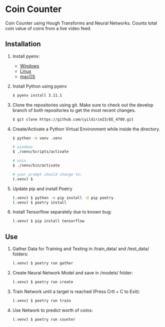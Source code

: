 # Coin Counter
Coin Counter using Hough Transforms and Neural Networks. Counts total coin value of coins from a live video feed.

## Installation

1. Install pyenv:
   * [Windows](https://github.com/pyenv-win/pyenv-win)
   * [Linux](https://github.com/pyenv/pyenv#automatic-installer)
   * [macOS](https://github.com/pyenv/pyenv#homebrew-in-macos)

2. Install Python using pyenv 

    ```bash
    $ pyenv install 3.11.1
    ```

3. Clone the repositories using git. Make sure to check out the develop branch of both repositories to get the most recent changes.

    ```bash
    $ git clone https://github.com/cyildirim23/EE_4780.git
    ```

3. Create/Activate a Python Virtual Environment while inside the directory.

    ```bash
    $ python -m venv .venv

    # windows
    $ ./venv/Scripts/activate

    # unix
    $ ./venv/bin/activate

    # your prompt should change to:
    (.venv) $
    ```

4. Update pip and install Poetry 

    ```bash
    (.venv) $ python -m pip install -U pip poetry
    (.venv) $ poetry install
    ```
5. Install Tensorflow separately due to known bug:

    ```bash
    (.venv) $ pip install tensorflow
    ```

## Use

1. Gather Data for Training and Testing in /train_data/ and /test_data/ folders:

    ```bash
    (.venv) $ poetry run gather
    ```
2. Create Neural Network Model and save in /models/ folder:

    ```bash
    (.venv) $ poetry run create
    ```

3. Train Network until a target is reached (Press Crtl + C to Exit):

    ```bash
    (.venv) $ poetry run train
    ```

4. Use Network to predict worth of coins:

    ```bash
    (.venv) $ poetry run counter
    ```
